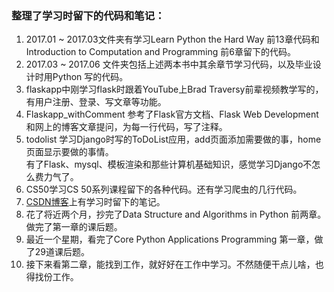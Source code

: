 <h3>整理了学习时留下的代码和笔记：</h3>
<ol><li>2017.01 ~ 2017.03文件夹有学习Learn Python the Hard Way 前13章代码和 Introduction to Computation and Programming 前6章留下的代码。
<li>2017.03 ~ 2017.06 文件夹包括上述两本书中其余章节学习代码，以及毕业设计时用Python 写的代码。
<li>flaskapp中刚学习flask时跟着YouTube上Brad Traversy前辈视频教学写的，有用户注册、登录、写文章等功能。
<li>Flaskapp_withComment 参考了Flask官方文档、Flask Web Development和网上的博客文章提问，为每一行代码，写了注释。
<li>todolist 学习Django时写的ToDoList应用，add页面添加需要做的事，home页面显示要做的事情。<br>有了Flask、mysql、模板渲染和那些计算机基础知识，感觉学习Django不怎么费力气了。
<li>CS50学习CS 50系列课程留下的各种代码。还有学习爬虫的几行代码。
<li><a href="http://blog.csdn.net/sinat_36651044/article/">CSDN博客</a>上有学习时留下的笔记。
<li>花了将近两个月，抄完了Data Structure and Algorithms in Python 前两章。做完了第一章的课后题。
<li>最近一个星期，看完了Core Python Applications Programming 第一章，做了29道课后题。
<li>接下来看第二章，能找到工作，就好好在工作中学习。不然随便干点儿啥，也得找份工作。
